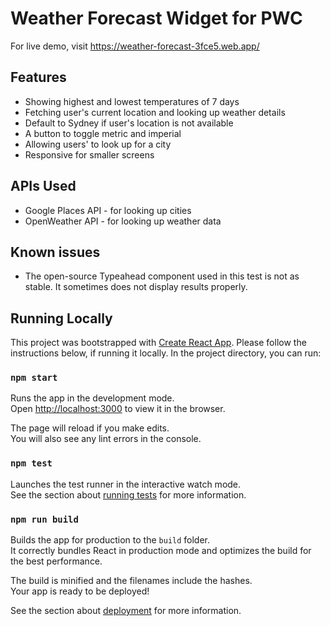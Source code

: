 # Weather Forecast Widget for PWC

For live demo, visit https://weather-forecast-3fce5.web.app/

## Features

* Showing highest and lowest temperatures of 7 days
* Fetching user's current location and looking up weather details
* Default to Sydney if user's location is not available
* A button to toggle metric and imperial
* Allowing users' to look up for a city
* Responsive for smaller screens

## APIs Used

* Google Places API - for looking up cities
* OpenWeather API - for looking up weather data

## Known issues

* The open-source Typeahead component used in this test is not as stable. It sometimes does not display results properly. 

## Running Locally

This project was bootstrapped with [Create React App](https://github.com/facebook/create-react-app). Please follow the instructions below, if running it locally.
In the project directory, you can run:

### `npm start`

Runs the app in the development mode.<br />
Open [http://localhost:3000](http://localhost:3000) to view it in the browser.

The page will reload if you make edits.<br />
You will also see any lint errors in the console.

### `npm test`

Launches the test runner in the interactive watch mode.<br />
See the section about [running tests](https://facebook.github.io/create-react-app/docs/running-tests) for more information.

### `npm run build`

Builds the app for production to the `build` folder.<br />
It correctly bundles React in production mode and optimizes the build for the best performance.

The build is minified and the filenames include the hashes.<br />
Your app is ready to be deployed!

See the section about [deployment](https://facebook.github.io/create-react-app/docs/deployment) for more information.

